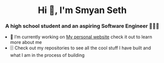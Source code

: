 <h1 align="center">Hi 👋, I'm Smyan Seth</h1>
<h3 align="center">A high school student and an aspiring Software Engineer 👨🏻‍💻</h3>

- 🔭 I’m currently working on [My personal website](https://smyan-seth.github.io/about/) check it out to learn more about me
- 🗄️ Check out my repositories to see all the cool stuff I have built and what I am in the process of building
